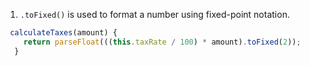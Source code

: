 1. `.toFixed()` is used to format a number using fixed-point notation.

```javascript
 calculateTaxes(amount) {
    return parseFloat(((this.taxRate / 100) * amount).toFixed(2));
  }
```
